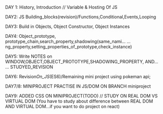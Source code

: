DAY 1: History, Introduction // Variable & Hosting Of JS

DAY2: JS Building_blocks(revision)/Functions,Conditional,Events,Looping

DAY3: Build in Objects, Object Constructor, Object Instances

DAY4: Object_prototype, prototype_chain,search_property,shadowing(same_nami…
…ng_property,setting_properties_of_prototype,check_instance)

DAY5: Write NOTES on WINDOW,OBJECT,OBJECT_PROTOTYPE,SHADOWING_PROPERTY, AND…
… STUDYED_REVISION

DAY6: Revision*On_JS*(ES6)/Remaining mini project using pokeman api;

DAY7/8: MINIPROJECT PRACTISE IN JS/DOM ON BRANCH miniproject

DAY9: ADDED CSS ON MINIPROJECT(TODO) // STUDY ON REAL DOM VS VIRTUAL DOM
(You have to study about difference between REAL DOM AND VIRTUAL DOM...if you want to do project on react)
